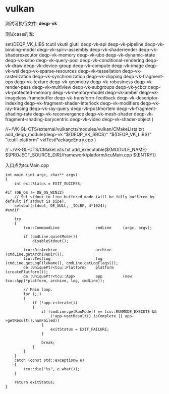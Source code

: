 
# vulkan 

测试可执行文件:
**deqp-vk**

测试case的库:

set(DEQP_VK_LIBS
	tcutil 
	vkutil
	glutil
	deqp-vk-api
	deqp-vk-pipeline
	deqp-vk-binding-model
	deqp-vk-spirv-assembly
	deqp-vk-shaderrender
	deqp-vk-shaderexecutor
	deqp-vk-memory
	deqp-vk-ubo
	deqp-vk-dynamic-state
	deqp-vk-ssbo
	deqp-vk-query-pool
	deqp-vk-conditional-rendering
	deqp-vk-draw
	deqp-vk-device-group
	deqp-vk-compute
	deqp-vk-image
	deqp-vk-wsi
	deqp-vk-sparse-resources
	deqp-vk-tessellation
	deqp-vk-rasterization
	deqp-vk-synchronization
	deqp-vk-clipping
	deqp-vk-fragment-ops
	deqp-vk-texture
	deqp-vk-geometry
	deqp-vk-robustness
	deqp-vk-render-pass
	deqp-vk-multiview
	deqp-vk-subgroups
	deqp-vk-ycbcr
	deqp-vk-protected-memory
	deqp-vk-memory-model
	deqp-vk-amber
	deqp-vk-imageless-framebuffer
	deqp-vk-transform-feedback
	deqp-vk-descriptor-indexing
	deqp-vk-fragment-shader-interlock
	deqp-vk-modifiers
	deqp-vk-ray-tracing
	deqp-vk-ray-query
	deqp-vk-postmortem
	deqp-vk-fragment-shading-rate
	deqp-vk-reconvergence
	deqp-vk-mesh-shader
	deqp-vk-fragment-shading-barycentric
	deqp-vk-video
	deqp-vk-shader-object
	)


//~/VK-GL-CTS/external/vulkancts/modules/vulkan/CMakeLists.txt
add_deqp_module(deqp-vk "${DEQP_VK_SRCS}" "${DEQP_VK_LIBS}" "tcutil-platform" vktTestPackageEntry.cpp )

// ~/VK-GL-CTS/CMakeLists.txt
add_executable(${MODULE_NAME} ${PROJECT_SOURCE_DIR}/framework/platform/tcuMain.cpp ${ENTRY})




入口点为tcuMain.cpp

```
int main (int argc, char** argv)
{
	int exitStatus = EXIT_SUCCESS;

#if (DE_OS != DE_OS_WIN32)
	// Set stdout to line-buffered mode (will be fully buffered by default if stdout is pipe).
	setvbuf(stdout, DE_NULL, _IOLBF, 4*1024);
#endif

	try
	{
		tcu::CommandLine				cmdLine		(argc, argv);

		if (cmdLine.quietMode())
			disableStdout();

		tcu::DirArchive					archive		(cmdLine.getArchiveDir());
		tcu::TestLog					log			(cmdLine.getLogFileName(), cmdLine.getLogFlags());
		de::UniquePtr<tcu::Platform>	platform	(createPlatform());
		de::UniquePtr<tcu::App>			app			(new tcu::App(*platform, archive, log, cmdLine));

		// Main loop.
		for (;;)
		{
			if (!app->iterate())
			{
				if (cmdLine.getRunMode() == tcu::RUNMODE_EXECUTE &&
					(!app->getResult().isComplete || app->getResult().numFailed))
				{
					exitStatus = EXIT_FAILURE;
				}

				break;
			}
		}
	}
	catch (const std::exception& e)
	{
		tcu::die("%s", e.what());
	}

	return exitStatus;
}
```
